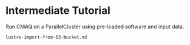 # Intermediate Tutorial

Run CMAQ on a ParallelCluster using pre-loaded software and input data.

```{toctree}
lustre-import-from-S3-bucket.md
